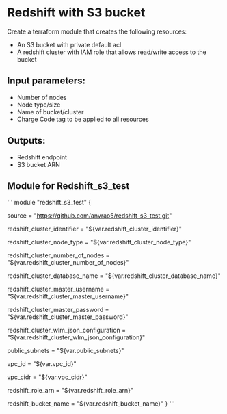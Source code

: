 # Redshift with S3 bucket
Create a terraform module that creates the following resources:
- An S3 bucket with private default acl
- A redshift cluster with IAM role that allows read/write access to the bucket

## Input parameters:
- Number of nodes
- Node type/size
- Name of bucket/cluster
- Charge Code tag to be applied to all resources

## Outputs:
- Redshift endpoint
- S3 bucket ARN

## Module for Redshift_s3_test
'''
module "redshift_s3_test" {

  source = "https://github.com/anvrao5/redshift_s3_test.git"
  
  redshift_cluster_identifier = "${var.redshift_cluster_identifier}"
  
  redshift_cluster_node_type = "${var.redshift_cluster_node_type}"
  
  redshift_cluster_number_of_nodes = "${var.redshift_cluster_number_of_nodes}"
  
  redshift_cluster_database_name = "${var.redshift_cluster_database_name}"
  
  redshift_cluster_master_username = "${var.redshift_cluster_master_username}"
   
 redshift_cluster_master_password = "${var.redshift_cluster_master_password}"
 
 redshift_cluster_wlm_json_configuration = "${var.redshift_cluster_wlm_json_configuration}"
  
  public_subnets = "${var.public_subnets}"
  
  vpc_id = "${var.vpc_id}"
  
  vpc_cidr = "${var.vpc_cidr}"
  
  redshift_role_arn = "${var.redshift_role_arn}"
  
  redshift_bucket_name = "${var.redshift_bucket_name}"
}
'''
